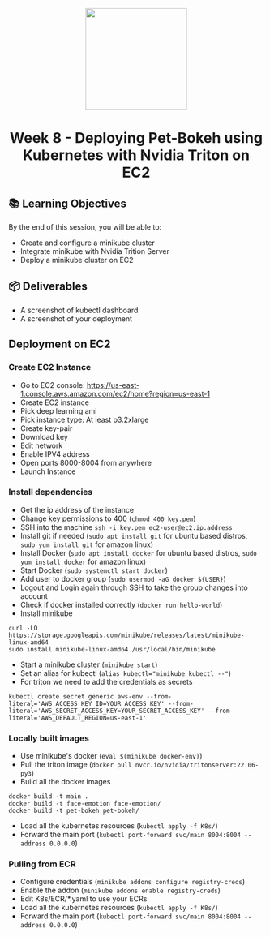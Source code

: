 <p align = "center" draggable=”false”
   ><img src="https://user-images.githubusercontent.com/37101144/161836199-fdb0219d-0361-4988-bf26-48b0fad160a3.png"
     width="200px"
     height="auto"/>
</p>

# <h1 align="center" id="heading">Week 8 - Deploying Pet-Bokeh using Kubernetes with Nvidia Triton on EC2</h1>

## 📚 Learning Objectives

By the end of this session, you will be able to:

- Create and configure a minikube cluster
- Integrate minikube with Nvidia Trition Server
- Deploy a minikube cluster on EC2

## 📦 Deliverables

- A screenshot of kubectl dashboard
- A screenshot of your deployment


## Deployment on EC2

### Create EC2 Instance

- Go to EC2 console: <https://us-east-1.console.aws.amazon.com/ec2/home?region=us-east-1>
- Create EC2 instance
- Pick deep learning ami
- Pick instance type: At least p3.2xlarge
- Create key-pair
- Download key
- Edit network
- Enable IPV4 address
- Open ports 8000-8004 from anywhere
- Launch Instance

### Install dependencies

- Get the ip address of the instance
- Change key permissions to 400 (`chmod 400 key.pem`)
- SSH into the machine `ssh -i key.pem ec2-user@ec2.ip.address`
- Install git if needed (`sudo apt install git` for ubuntu based distros, `sudo yum install git` for amazon linux)
- Install Docker (`sudo apt install docker` for ubuntu based distros, `sudo yum install docker` for amazon linux)
- Start Docker (`sudo systemctl start docker`)
- Add user to docker group (`sudo usermod -aG docker ${USER}`)
- Logout and Login again through SSH to take the group changes into account
- Check if docker installed correctly (`docker run hello-world`)
- Install minikube

```
curl -LO https://storage.googleapis.com/minikube/releases/latest/minikube-linux-amd64
sudo install minikube-linux-amd64 /usr/local/bin/minikube

```

- Start a minikube cluster (`minikube start`)
- Set an alias for kubectl (`alias kubectl="minikube kubectl --"`)
- For triton we need to add the credentials as secrets

```
kubectl create secret generic aws-env --from-literal='AWS_ACCESS_KEY_ID=YOUR_ACCESS_KEY' --from-literal='AWS_SECRET_ACCESS_KEY=YOUR_SECRET_ACCESS_KEY' --from-literal='AWS_DEFAULT_REGION=us-east-1'
```

### Locally built images

- Use minikube's docker (`eval $(minikube docker-env)`)
- Pull the triton image (`docker pull nvcr.io/nvidia/tritonserver:22.06-py3`)
- Build all the docker images

```
docker build -t main .
docker build -t face-emotion face-emotion/
docker build -t pet-bokeh pet-bokeh/
```

- Load all the kubernetes resources (`kubectl apply -f K8s/`)
- Forward the main port (`kubectl port-forward svc/main 8004:8004 --address 0.0.0.0`)

### Pulling from ECR

- Configure credentials (`minikube addons configure registry-creds`)
- Enable the addon (`minikube addons enable registry-creds`)
- Edit K8s/ECR/*.yaml to use your ECRs
- Load all the kubernetes resources (`kubectl apply -f K8s/`)
- Forward the main port (`kubectl port-forward svc/main 8004:8004 --address 0.0.0.0`)
